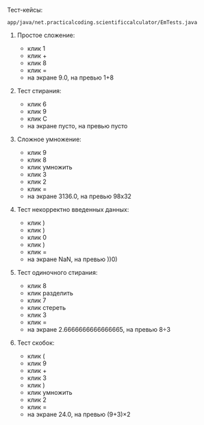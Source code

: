 Тест-кейсы: 

`app/java/net.practicalcoding.scientificcalculator/EmTests.java`

1) Простое сложение: 
    * клик 1
    * клик +
    * клик 8
    * клик =
    * на экране 9.0, на превью 1+8

2) Тест стирания:
    * клик 6
    * клик 9
    * клик С
    * на экране пусто, на превью пусто

3) Сложное умножение: 
    * клик 9
    * клик 8
    * клик умножить
    * клик 3
    * клик 2
    * клик =
    * на экране 3136.0, на превью 98х32

4) Тест некорректно введенных данных:
    * клик )
    * клик )
    * клик 0
    * клик )
    * клик =
    * на экране NaN, на превью ))0)

5) Тест одиночного стирания:
    * клик 8
    * клик разделить
    * клик 7
    * клик стереть
    * клик 3
    * клик =
    * на экране 2.6666666666666665, на превью 8÷3

6) Тест скобок:
    * клик (
    * клик 9
    * клик +
    * клик 3
    * клик ) 
    * клик умножить
    * клик 2
    * клик =
    * на экране 24.0, на превью (9+3)×2

